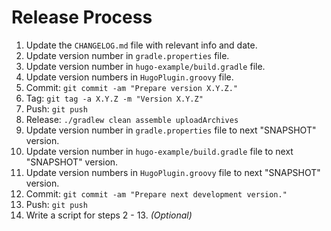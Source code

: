 Release Process
===============

 1. Update the `CHANGELOG.md` file with relevant info and date.
 2. Update version number in `gradle.properties` file.
 3. Update version number in `hugo-example/build.gradle` file.
 4. Update version numbers in `HugoPlugin.groovy` file.
 5. Commit: `git commit -am "Prepare version X.Y.Z."`
 6. Tag: `git tag -a X.Y.Z -m "Version X.Y.Z"`
 7. Push: `git push`
 8. Release: `./gradlew clean assemble uploadArchives`
 9. Update version number in `gradle.properties` file to next "SNAPSHOT" version.
 10. Update version number in `hugo-example/build.gradle` file to next "SNAPSHOT" version.
 11. Update version numbers in `HugoPlugin.groovy` file to next "SNAPSHOT" version.
 12. Commit: `git commit -am "Prepare next development version."`
 13. Push: `git push`
 14. Write a script for steps 2 - 13. *(Optional)*
